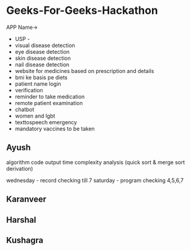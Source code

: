 ﻿# Geeks-For-Geeks-Hackathon

APP Name->
- USP - 
- visual disease detection 
- eye disease detection 
- skin disease detection 
- nail disease detection
- website for medicines based on prescription and details
- bmi ke basis pe diets
- patient name login 
- verification 
- reminder to take medication
- remote patient examination
- chatbot
- women and lgbt
- texttospeech emergency
- mandatory vaccines to be taken

## Ayush 
algorithm
code
output
time complexity analysis (quick sort & merge sort derivation)

wednesday - record checking till 7
saturday - program checking 4,5,6,7

## Karanveer




## Harshal




## Kushagra





